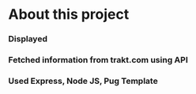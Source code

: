 # About this project

### Displayed 
### Fetched information from trakt.com using API
### Used Express, Node JS, Pug Template
